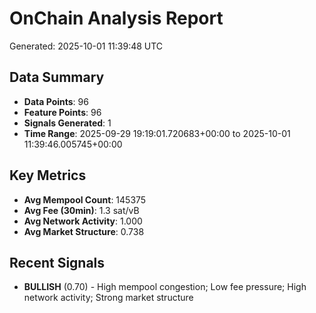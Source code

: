 # OnChain Analysis Report
Generated: 2025-10-01 11:39:48 UTC

## Data Summary
- **Data Points**: 96
- **Feature Points**: 96
- **Signals Generated**: 1
- **Time Range**: 2025-09-29 19:19:01.720683+00:00 to 2025-10-01 11:39:46.005745+00:00

## Key Metrics
- **Avg Mempool Count**: 145375
- **Avg Fee (30min)**: 1.3 sat/vB
- **Avg Network Activity**: 1.000
- **Avg Market Structure**: 0.738

## Recent Signals
- **BULLISH** (0.70) - High mempool congestion; Low fee pressure; High network activity; Strong market structure
